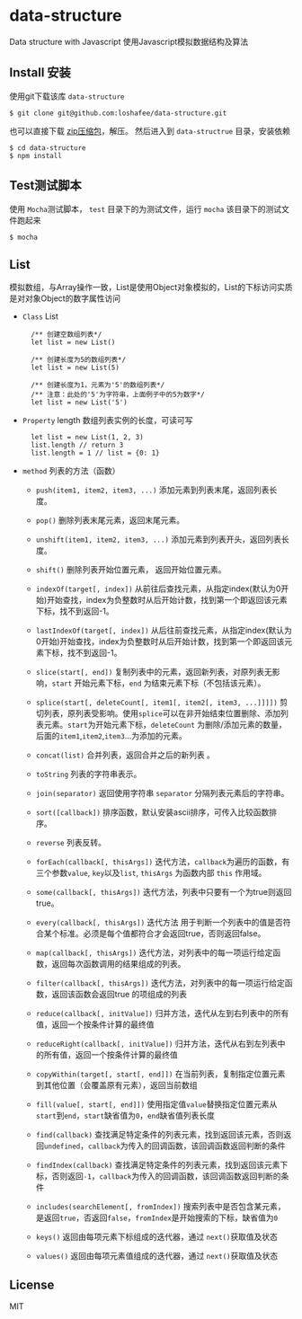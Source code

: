 # data-structure
Data structure with Javascript
使用Javascript模拟数据结构及算法

## Install 安装
使用git下载该库 `data-structure`
       
    $ git clone git@github.com:loshafee/data-structure.git

也可以直接下载 [zip压缩包](https://github.com/loshafee/data-structure/archive/master.zip)，解压。
然后进入到 `data-structrue` 目录，安装依赖

    $ cd data-structure
    $ npm install

## Test测试脚本
使用 `Mocha`测试脚本， `test` 目录下的为测试文件，运行 `mocha` 该目录下的测试文件跑起来

    $ mocha

## List
模拟数组，与Array操作一致，List是使用Object对象模拟的，List的下标访问实质是对对象Object的数字属性访问

* `Class` List

        /** 创建空数组列表*/
        let list = new List()

        /** 创建长度为5的数组列表*/
        let list = new List(5)

        /** 创建长度为1，元素为'5'的数组列表*/
        /** 注意：此处的'5'为字符串，上面例子中的5为数字*/
        let list = new List('5')
* `Property` length 数组列表实例的长度，可读可写

        let list = new List(1, 2, 3)
        list.length // return 3
        list.length = 1 // list = {0: 1}

* `method` 列表的方法（函数）

    * `push(item1, item2, item3, ...)` 添加元素到列表末尾，返回列表长度。

    * `pop()` 删除列表末尾元素，返回末尾元素。

    * `unshift(item1, item2, item3, ...)` 添加元素到列表开头，返回列表长度。

    * `shift()` 删除列表开始位置元素， 返回开始位置元素。

    * `indexOf(target[, index])` 从前往后查找元素，从指定index(默认为0开始)开始查找，index为负整数时从后开始计数，找到第一个即返回该元素下标，找不到返回-1。

    * `lastIndexOf(target[, index])` 从后往前查找元素，从指定index(默认为0开始)开始查找，index为负整数时从后开始计数，找到第一个即返回该元素下标，找不到返回-1。

    * `slice(start[, end])` 复制列表中的元素，返回新列表，对原列表无影响，`start` 开始元素下标，`end` 为结束元素下标（不包括该元素）。

    * `splice(start[, deleteCount[, item1[, item2[, item3, ...]]]])` 剪切列表，原列表受影响。使用`splice`可以在非开始结束位置删除、添加列表元素。`start`为开始元素下标，`deleteCount` 为删除/添加元素的数量，后面的`item1`,`item2`,`item3`...为添加的元素。

    * `concat(list)` 合并列表，返回合并之后的新列表 。

    * `toString` 列表的字符串表示。

    * `join(separator)` 返回使用字符串 `separator` 分隔列表元素后的字符串。

    * `sort([callback])` 排序函数，默认安装ascii排序，可传入比较函数排序。

    * `reverse` 列表反转。

    * `forEach(callback[, thisArgs])` 迭代方法，`callback`为遍历的函数，有三个参数`value`, `key`以及`list`, `thisArgs` 为函数内部 `this` 作用域。

    * `some(callback[, thisArgs])` 迭代方法，列表中只要有一个为true则返回true。

    * `every(callback[, thisArgs])` 迭代方法 用于判断一个列表中的值是否符合某个标准。必须是每个值都符合才会返回true，否则返回false。

    * `map(callback[, thisArgs])` 迭代方法，对列表中的每一项运行给定函数，返回每次函数调用的结果组成的列表。

    * `filter(callback[, thisArgs])` 迭代方法，对列表中的每一项运行给定函数，返回该函数会返回true 的项组成的列表

    * `reduce(callback[, initValue])` 归并方法，迭代从左到右列表中的所有值，返回一个按条件计算的最终值

    * `reduceRight(callback[, initValue])` 归并方法，迭代从右到左列表中的所有值，返回一个按条件计算的最终值

    * `copyWithin(target[, start[, end]])` 在当前列表，复制指定位置元素到其他位置（会覆盖原有元素），返回当前数组

    * `fill(value[, start[, end]])` 使用指定值`value`替换指定位置元素从`start`到`end`，`start`缺省值为`0`，`end`缺省值列表长度

    * `find(callback)` 查找满足特定条件的列表元素，找到返回该元素，否则返回`undefined`，`callback`为传入的回调函数，该回调函数返回判断的条件

    * `findIndex(callback)` 查找满足特定条件的列表元素，找到返回该元素下标，否则返回`-1`，`callback`为传入的回调函数，该回调函数返回判断的条件

    * `includes(searchElement[, fromIndex])` 搜索列表中是否包含某元素，是返回`true`，否返回`false`，`fromIndex`是开始搜索的下标，缺省值为`0`

    * `keys()` 返回由每项元素下标组成的迭代器，通过 `next()`获取值及状态

    * `values()` 返回由每项元素值组成的迭代器，通过 `next()`获取值及状态

## License
MIT
